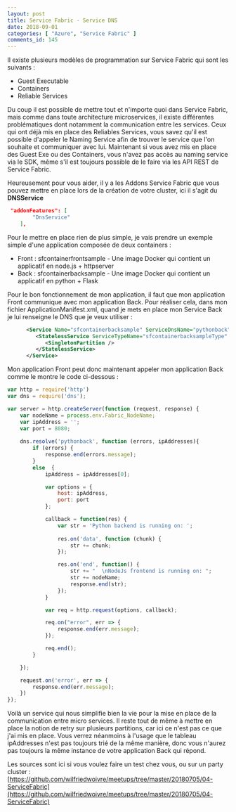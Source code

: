 ```yaml
---
layout: post
title: Service Fabric - Service DNS
date: 2018-09-01
categories: [ "Azure", "Service Fabric" ]
comments_id: 145 
---
```


Il existe plusieurs modèles de programmation sur Service Fabric qui sont les suivants :

* Guest Executable
* Containers
* Reliable Services

Du coup il est possible de mettre tout et n'importe quoi dans Service Fabric, mais comme dans toute architecture microservices, il existe différentes problématiques dont notamment la communication entre les services.
Ceux qui ont déjà mis en place des Reliables Services, vous savez qu'il est possible d'appeler le Naming Service afin de trouver le service que l'on souhaite et communiquer avec lui. Maintenant si vous avez mis en place des Guest Exe ou des Containers, vous n'avez pas accès au naming service via le SDK, même s'il est toujours possible de le faire via les API REST de Service Fabric.

Heureusement pour vous aider, il y a les Addons Service Fabric que vous pouvez mettre en place lors de la création de votre cluster, ici il s'agit du **DNSService**

```json
 "addonFeatures": [
        "DnsService"
    ],
```

Pour le mettre en place rien de plus simple, je vais prendre un exemple simple d'une application composée de deux containers :

* Front : sfcontainerfrontsample - Une image Docker qui contient un applicatif en node.js + httpserver
* Back : sfcontainerbacksample - Une image Docker qui contient un applicatif en python + Flask

Pour le bon fonctionnement de mon application, il faut que mon application Front communique avec mon application Back. Pour réaliser cela, dans mon fichier ApplicationManifest.xml, quand je mets en place mon Service Back je lui renseigne le  DNS que je veux utiliser :

```xml
      <Service Name="sfcontainerbacksample" ServiceDnsName="pythonback">
         <StatelessService ServiceTypeName="sfcontainerbacksampleType" InstanceCount="-1">
            <SingletonPartition />
         </StatelessService>
      </Service>
```

Mon application Front peut donc maintenant appeler mon application Back comme le montre le code ci-dessous :

```js
var http = require('http')
var dns = require('dns'); 

var server = http.createServer(function (request, response) {
    var nodeName = process.env.Fabric_NodeName; 
    var ipAddress = ''; 
    var port = 8080; 
    
    dns.resolve('pythonback', function (errors, ipAddresses){
        if (errors) {
            response.end(errors.message);
        }
        else  {
            ipAddress = ipAddresses[0];

            var options = {
                host: ipAddress,
                port: port
            }; 

            callback = function(res) {
                var str = 'Python backend is running on: ';
                
                res.on('data', function (chunk) {
                    str += chunk;
                }); 

                res.on('end', function() {
                    str += "  \nNodeJs frontend is running on: ";
                    str += nodeName;
                    response.end(str);
                });
            }

            var req = http.request(options, callback); 

            req.on("error", err => {
                response.end(err.message);
            });

            req.end();
        }

    });

    request.on('error', err => {
        response.end(err.message);
    })
});
```

Voilà un service qui nous simplifie bien la vie pour la mise en place de la communication entre micro services. Il reste tout de même à mettre en place la notion de retry sur plusieurs partitions, car ici ce n'est pas ce que j'ai mis en place.
Vous verrez néanmoins à l'usage que le tableau ipAddresses n'est pas toujours trié de la même manière, donc vous n'aurez pas toujours la même instance de votre application Back qui répond.

Les sources sont ici si vous voulez faire un test chez vous, ou sur un party cluster : [https://github.com/wilfriedwoivre/meetups/tree/master/20180705/04-ServiceFabric](https://github.com/wilfriedwoivre/meetups/tree/master/20180705/04-ServiceFabric)
